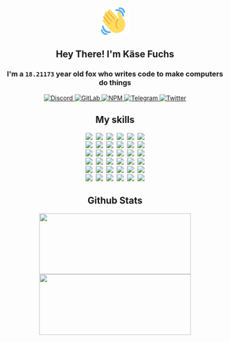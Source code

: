 <div><p align=center><img src=./resources/images/wave.gif width=64px height=64px></p><h2 align=center>Hey There! I'm Käse Fuchs</h2><h3 align=center>I'm a <code>18.21173</code> year old fox who writes code to make computers do things</h3><p align=center><a href=https://discord.com/users/507526681125322772><img alt=Discord src="https://img.shields.io/badge/Discord-5865F2?logo=discord&logoColor=white&style=flat-square#8d383ba590b3e6beb1c927697dda82bd"> </a><a href=https://gitlab.com/kasefuchs><img alt=GitLab src="https://img.shields.io/badge/GitLab-330F63?logo=gitlab&logoColor=white&style=flat-square#8d383ba590b3e6beb1c927697dda82bd"> </a><a href=https://npmjs.com/~kasefuchs><img alt=NPM src="https://img.shields.io/badge/NPM-CB3837?logo=npm&logoColor=white&style=flat-square#8d383ba590b3e6beb1c927697dda82bd"> </a><a href=https://t.me/kasefuchs><img alt=Telegram src="https://img.shields.io/badge/Telegram-2CA5E0?logo=telegram&logoColor=white&style=flat-square#8d383ba590b3e6beb1c927697dda82bd"> </a><a href=https://twitter.com/kasefuchs><img alt=Twitter src="https://img.shields.io/badge/Twitter-1DA1F2?logo=twitter&logoColor=white&style=flat-square#8d383ba590b3e6beb1c927697dda82bd"></a></p><h2 align=center>My skills</h2><p align=center><a href=https://aws.amazon.com/ ><picture><source srcset="https://skillicons.dev/icons?i=aws&theme=dark#8d383ba590b3e6beb1c927697dda82bd" media="(prefers-color-scheme: dark)"><source srcset="https://skillicons.dev/icons?i=aws&theme=light#8d383ba590b3e6beb1c927697dda82bd" media="(prefers-color-scheme: light), (prefers-color-scheme: no-preference)"><img src="https://skillicons.dev/icons?i=aws&theme=light#8d383ba590b3e6beb1c927697dda82bd"></picture></a>&nbsp;&nbsp;<a href=https://en.wikipedia.org/wiki/Bash_(Unix_shell)><picture><source srcset="https://skillicons.dev/icons?i=bash&theme=dark#8d383ba590b3e6beb1c927697dda82bd" media="(prefers-color-scheme: dark)"><source srcset="https://skillicons.dev/icons?i=bash&theme=light#8d383ba590b3e6beb1c927697dda82bd" media="(prefers-color-scheme: light), (prefers-color-scheme: no-preference)"><img src="https://skillicons.dev/icons?i=bash&theme=light#8d383ba590b3e6beb1c927697dda82bd"></picture></a>&nbsp;&nbsp;<a href=https://discord.com/developers/docs><picture><source srcset="https://skillicons.dev/icons?i=bots&theme=dark#8d383ba590b3e6beb1c927697dda82bd" media="(prefers-color-scheme: dark)"><source srcset="https://skillicons.dev/icons?i=bots&theme=light#8d383ba590b3e6beb1c927697dda82bd" media="(prefers-color-scheme: light), (prefers-color-scheme: no-preference)"><img src="https://skillicons.dev/icons?i=bots&theme=light#8d383ba590b3e6beb1c927697dda82bd"></picture></a>&nbsp;&nbsp;<a href=https://www.cloudflare.com/ ><picture><source srcset="https://skillicons.dev/icons?i=cloudflare&theme=dark#8d383ba590b3e6beb1c927697dda82bd" media="(prefers-color-scheme: dark)"><source srcset="https://skillicons.dev/icons?i=cloudflare&theme=light#8d383ba590b3e6beb1c927697dda82bd" media="(prefers-color-scheme: light), (prefers-color-scheme: no-preference)"><img src="https://skillicons.dev/icons?i=cloudflare&theme=light#8d383ba590b3e6beb1c927697dda82bd"></picture></a>&nbsp;&nbsp;<a href=https://en.wikipedia.org/wiki/CSS><picture><source srcset="https://skillicons.dev/icons?i=css&theme=dark#8d383ba590b3e6beb1c927697dda82bd" media="(prefers-color-scheme: dark)"><source srcset="https://skillicons.dev/icons?i=css&theme=light#8d383ba590b3e6beb1c927697dda82bd" media="(prefers-color-scheme: light), (prefers-color-scheme: no-preference)"><img src="https://skillicons.dev/icons?i=css&theme=light#8d383ba590b3e6beb1c927697dda82bd"></picture></a>&nbsp;&nbsp;<a href=https://www.docker.com/ ><picture><source srcset="https://skillicons.dev/icons?i=docker&theme=dark#8d383ba590b3e6beb1c927697dda82bd" media="(prefers-color-scheme: dark)"><source srcset="https://skillicons.dev/icons?i=docker&theme=light#8d383ba590b3e6beb1c927697dda82bd" media="(prefers-color-scheme: light), (prefers-color-scheme: no-preference)"><img src="https://skillicons.dev/icons?i=docker&theme=light#8d383ba590b3e6beb1c927697dda82bd"></picture></a><br><a href=https://www.electronjs.org/ ><picture><source srcset="https://skillicons.dev/icons?i=electron&theme=dark#8d383ba590b3e6beb1c927697dda82bd" media="(prefers-color-scheme: dark)"><source srcset="https://skillicons.dev/icons?i=electron&theme=light#8d383ba590b3e6beb1c927697dda82bd" media="(prefers-color-scheme: light), (prefers-color-scheme: no-preference)"><img src="https://skillicons.dev/icons?i=electron&theme=light#8d383ba590b3e6beb1c927697dda82bd"></picture></a>&nbsp;&nbsp;<a href=https://expressjs.com/ ><picture><source srcset="https://skillicons.dev/icons?i=express&theme=dark#8d383ba590b3e6beb1c927697dda82bd" media="(prefers-color-scheme: dark)"><source srcset="https://skillicons.dev/icons?i=express&theme=light#8d383ba590b3e6beb1c927697dda82bd" media="(prefers-color-scheme: light), (prefers-color-scheme: no-preference)"><img src="https://skillicons.dev/icons?i=express&theme=light#8d383ba590b3e6beb1c927697dda82bd"></picture></a>&nbsp;&nbsp;<a href=https://www.figma.com/ ><picture><source srcset="https://skillicons.dev/icons?i=figma&theme=dark#8d383ba590b3e6beb1c927697dda82bd" media="(prefers-color-scheme: dark)"><source srcset="https://skillicons.dev/icons?i=figma&theme=light#8d383ba590b3e6beb1c927697dda82bd" media="(prefers-color-scheme: light), (prefers-color-scheme: no-preference)"><img src="https://skillicons.dev/icons?i=figma&theme=light#8d383ba590b3e6beb1c927697dda82bd"></picture></a>&nbsp;&nbsp;<a href=https://firebase.google.com/ ><picture><source srcset="https://skillicons.dev/icons?i=firebase&theme=dark#8d383ba590b3e6beb1c927697dda82bd" media="(prefers-color-scheme: dark)"><source srcset="https://skillicons.dev/icons?i=firebase&theme=light#8d383ba590b3e6beb1c927697dda82bd" media="(prefers-color-scheme: light), (prefers-color-scheme: no-preference)"><img src="https://skillicons.dev/icons?i=firebase&theme=light#8d383ba590b3e6beb1c927697dda82bd"></picture></a>&nbsp;&nbsp;<a href=https://flask.palletsprojects.com/ ><picture><source srcset="https://skillicons.dev/icons?i=flask&theme=dark#8d383ba590b3e6beb1c927697dda82bd" media="(prefers-color-scheme: dark)"><source srcset="https://skillicons.dev/icons?i=flask&theme=light#8d383ba590b3e6beb1c927697dda82bd" media="(prefers-color-scheme: light), (prefers-color-scheme: no-preference)"><img src="https://skillicons.dev/icons?i=flask&theme=light#8d383ba590b3e6beb1c927697dda82bd"></picture></a>&nbsp;&nbsp;<a href=https://cloud.google.com/ ><picture><source srcset="https://skillicons.dev/icons?i=gcp&theme=dark#8d383ba590b3e6beb1c927697dda82bd" media="(prefers-color-scheme: dark)"><source srcset="https://skillicons.dev/icons?i=gcp&theme=light#8d383ba590b3e6beb1c927697dda82bd" media="(prefers-color-scheme: light), (prefers-color-scheme: no-preference)"><img src="https://skillicons.dev/icons?i=gcp&theme=light#8d383ba590b3e6beb1c927697dda82bd"></picture></a><br><a href=https://git-scm.com/ ><picture><source srcset="https://skillicons.dev/icons?i=git&theme=dark#8d383ba590b3e6beb1c927697dda82bd" media="(prefers-color-scheme: dark)"><source srcset="https://skillicons.dev/icons?i=git&theme=light#8d383ba590b3e6beb1c927697dda82bd" media="(prefers-color-scheme: light), (prefers-color-scheme: no-preference)"><img src="https://skillicons.dev/icons?i=git&theme=light#8d383ba590b3e6beb1c927697dda82bd"></picture></a>&nbsp;&nbsp;<a href=https://github.com/ ><picture><source srcset="https://skillicons.dev/icons?i=github&theme=dark#8d383ba590b3e6beb1c927697dda82bd" media="(prefers-color-scheme: dark)"><source srcset="https://skillicons.dev/icons?i=github&theme=light#8d383ba590b3e6beb1c927697dda82bd" media="(prefers-color-scheme: light), (prefers-color-scheme: no-preference)"><img src="https://skillicons.dev/icons?i=github&theme=light#8d383ba590b3e6beb1c927697dda82bd"></picture></a>&nbsp;&nbsp;<a href=https://gitlab.com/ ><picture><source srcset="https://skillicons.dev/icons?i=gitlab&theme=dark#8d383ba590b3e6beb1c927697dda82bd" media="(prefers-color-scheme: dark)"><source srcset="https://skillicons.dev/icons?i=gitlab&theme=light#8d383ba590b3e6beb1c927697dda82bd" media="(prefers-color-scheme: light), (prefers-color-scheme: no-preference)"><img src="https://skillicons.dev/icons?i=gitlab&theme=light#8d383ba590b3e6beb1c927697dda82bd"></picture></a>&nbsp;&nbsp;<a href=https://www.heroku.com/ ><picture><source srcset="https://skillicons.dev/icons?i=heroku&theme=dark#8d383ba590b3e6beb1c927697dda82bd" media="(prefers-color-scheme: dark)"><source srcset="https://skillicons.dev/icons?i=heroku&theme=light#8d383ba590b3e6beb1c927697dda82bd" media="(prefers-color-scheme: light), (prefers-color-scheme: no-preference)"><img src="https://skillicons.dev/icons?i=heroku&theme=light#8d383ba590b3e6beb1c927697dda82bd"></picture></a>&nbsp;&nbsp;<a href=https://en.wikipedia.org/wiki/HTML><picture><source srcset="https://skillicons.dev/icons?i=html&theme=dark#8d383ba590b3e6beb1c927697dda82bd" media="(prefers-color-scheme: dark)"><source srcset="https://skillicons.dev/icons?i=html&theme=light#8d383ba590b3e6beb1c927697dda82bd" media="(prefers-color-scheme: light), (prefers-color-scheme: no-preference)"><img src="https://skillicons.dev/icons?i=html&theme=light#8d383ba590b3e6beb1c927697dda82bd"></picture></a>&nbsp;&nbsp;<a href=https://en.wikipedia.org/wiki/JavaScript><picture><source srcset="https://skillicons.dev/icons?i=js&theme=dark#8d383ba590b3e6beb1c927697dda82bd" media="(prefers-color-scheme: dark)"><source srcset="https://skillicons.dev/icons?i=js&theme=light#8d383ba590b3e6beb1c927697dda82bd" media="(prefers-color-scheme: light), (prefers-color-scheme: no-preference)"><img src="https://skillicons.dev/icons?i=js&theme=light#8d383ba590b3e6beb1c927697dda82bd"></picture></a><br><a href=https://en.wikipedia.org/wiki/Linux><picture><source srcset="https://skillicons.dev/icons?i=linux&theme=dark#8d383ba590b3e6beb1c927697dda82bd" media="(prefers-color-scheme: dark)"><source srcset="https://skillicons.dev/icons?i=linux&theme=light#8d383ba590b3e6beb1c927697dda82bd" media="(prefers-color-scheme: light), (prefers-color-scheme: no-preference)"><img src="https://skillicons.dev/icons?i=linux&theme=light#8d383ba590b3e6beb1c927697dda82bd"></picture></a>&nbsp;&nbsp;<a href=https://mui.com/ ><picture><source srcset="https://skillicons.dev/icons?i=materialui&theme=dark#8d383ba590b3e6beb1c927697dda82bd" media="(prefers-color-scheme: dark)"><source srcset="https://skillicons.dev/icons?i=materialui&theme=light#8d383ba590b3e6beb1c927697dda82bd" media="(prefers-color-scheme: light), (prefers-color-scheme: no-preference)"><img src="https://skillicons.dev/icons?i=materialui&theme=light#8d383ba590b3e6beb1c927697dda82bd"></picture></a>&nbsp;&nbsp;<a href=https://en.wikipedia.org/wiki/Markdown><picture><source srcset="https://skillicons.dev/icons?i=md&theme=dark#8d383ba590b3e6beb1c927697dda82bd" media="(prefers-color-scheme: dark)"><source srcset="https://skillicons.dev/icons?i=md&theme=light#8d383ba590b3e6beb1c927697dda82bd" media="(prefers-color-scheme: light), (prefers-color-scheme: no-preference)"><img src="https://skillicons.dev/icons?i=md&theme=light#8d383ba590b3e6beb1c927697dda82bd"></picture></a>&nbsp;&nbsp;<a href=https://www.mongodb.com/ ><picture><source srcset="https://skillicons.dev/icons?i=mongodb&theme=dark#8d383ba590b3e6beb1c927697dda82bd" media="(prefers-color-scheme: dark)"><source srcset="https://skillicons.dev/icons?i=mongodb&theme=light#8d383ba590b3e6beb1c927697dda82bd" media="(prefers-color-scheme: light), (prefers-color-scheme: no-preference)"><img src="https://skillicons.dev/icons?i=mongodb&theme=light#8d383ba590b3e6beb1c927697dda82bd"></picture></a>&nbsp;&nbsp;<a href=https://www.mysql.com/ ><picture><source srcset="https://skillicons.dev/icons?i=mysql&theme=dark#8d383ba590b3e6beb1c927697dda82bd" media="(prefers-color-scheme: dark)"><source srcset="https://skillicons.dev/icons?i=mysql&theme=light#8d383ba590b3e6beb1c927697dda82bd" media="(prefers-color-scheme: light), (prefers-color-scheme: no-preference)"><img src="https://skillicons.dev/icons?i=mysql&theme=light#8d383ba590b3e6beb1c927697dda82bd"></picture></a>&nbsp;&nbsp;<a href=https://nextjs.org/ ><picture><source srcset="https://skillicons.dev/icons?i=nextjs&theme=dark#8d383ba590b3e6beb1c927697dda82bd" media="(prefers-color-scheme: dark)"><source srcset="https://skillicons.dev/icons?i=nextjs&theme=light#8d383ba590b3e6beb1c927697dda82bd" media="(prefers-color-scheme: light), (prefers-color-scheme: no-preference)"><img src="https://skillicons.dev/icons?i=nextjs&theme=light#8d383ba590b3e6beb1c927697dda82bd"></picture></a><br><a href=https://nodejs.org/en/ ><picture><source srcset="https://skillicons.dev/icons?i=nodejs&theme=dark#8d383ba590b3e6beb1c927697dda82bd" media="(prefers-color-scheme: dark)"><source srcset="https://skillicons.dev/icons?i=nodejs&theme=light#8d383ba590b3e6beb1c927697dda82bd" media="(prefers-color-scheme: light), (prefers-color-scheme: no-preference)"><img src="https://skillicons.dev/icons?i=nodejs&theme=light#8d383ba590b3e6beb1c927697dda82bd"></picture></a>&nbsp;&nbsp;<a href=https://www.postgresql.org/ ><picture><source srcset="https://skillicons.dev/icons?i=postgres&theme=dark#8d383ba590b3e6beb1c927697dda82bd" media="(prefers-color-scheme: dark)"><source srcset="https://skillicons.dev/icons?i=postgres&theme=light#8d383ba590b3e6beb1c927697dda82bd" media="(prefers-color-scheme: light), (prefers-color-scheme: no-preference)"><img src="https://skillicons.dev/icons?i=postgres&theme=light#8d383ba590b3e6beb1c927697dda82bd"></picture></a>&nbsp;&nbsp;<a href=https://learn.microsoft.com/en-us/powershell/ ><picture><source srcset="https://skillicons.dev/icons?i=powershell&theme=dark#8d383ba590b3e6beb1c927697dda82bd" media="(prefers-color-scheme: dark)"><source srcset="https://skillicons.dev/icons?i=powershell&theme=light#8d383ba590b3e6beb1c927697dda82bd" media="(prefers-color-scheme: light), (prefers-color-scheme: no-preference)"><img src="https://skillicons.dev/icons?i=powershell&theme=light#8d383ba590b3e6beb1c927697dda82bd"></picture></a>&nbsp;&nbsp;<a href=https://www.python.org/ ><picture><source srcset="https://skillicons.dev/icons?i=py&theme=dark#8d383ba590b3e6beb1c927697dda82bd" media="(prefers-color-scheme: dark)"><source srcset="https://skillicons.dev/icons?i=py&theme=light#8d383ba590b3e6beb1c927697dda82bd" media="(prefers-color-scheme: light), (prefers-color-scheme: no-preference)"><img src="https://skillicons.dev/icons?i=py&theme=light#8d383ba590b3e6beb1c927697dda82bd"></picture></a>&nbsp;&nbsp;<a href=https://www.raspberrypi.org/ ><picture><source srcset="https://skillicons.dev/icons?i=raspberrypi&theme=dark#8d383ba590b3e6beb1c927697dda82bd" media="(prefers-color-scheme: dark)"><source srcset="https://skillicons.dev/icons?i=raspberrypi&theme=light#8d383ba590b3e6beb1c927697dda82bd" media="(prefers-color-scheme: light), (prefers-color-scheme: no-preference)"><img src="https://skillicons.dev/icons?i=raspberrypi&theme=light#8d383ba590b3e6beb1c927697dda82bd"></picture></a>&nbsp;&nbsp;<a href=https://reactjs.org/ ><picture><source srcset="https://skillicons.dev/icons?i=react&theme=dark#8d383ba590b3e6beb1c927697dda82bd" media="(prefers-color-scheme: dark)"><source srcset="https://skillicons.dev/icons?i=react&theme=light#8d383ba590b3e6beb1c927697dda82bd" media="(prefers-color-scheme: light), (prefers-color-scheme: no-preference)"><img src="https://skillicons.dev/icons?i=react&theme=light#8d383ba590b3e6beb1c927697dda82bd"></picture></a><br><a href=https://redux.js.org/ ><picture><source srcset="https://skillicons.dev/icons?i=redux&theme=dark#8d383ba590b3e6beb1c927697dda82bd" media="(prefers-color-scheme: dark)"><source srcset="https://skillicons.dev/icons?i=redux&theme=light#8d383ba590b3e6beb1c927697dda82bd" media="(prefers-color-scheme: light), (prefers-color-scheme: no-preference)"><img src="https://skillicons.dev/icons?i=redux&theme=light#8d383ba590b3e6beb1c927697dda82bd"></picture></a>&nbsp;&nbsp;<a href=https://en.wikipedia.org/wiki/Regular_expression><picture><source srcset="https://skillicons.dev/icons?i=regex&theme=dark#8d383ba590b3e6beb1c927697dda82bd" media="(prefers-color-scheme: dark)"><source srcset="https://skillicons.dev/icons?i=regex&theme=light#8d383ba590b3e6beb1c927697dda82bd" media="(prefers-color-scheme: light), (prefers-color-scheme: no-preference)"><img src="https://skillicons.dev/icons?i=regex&theme=light#8d383ba590b3e6beb1c927697dda82bd"></picture></a>&nbsp;&nbsp;<a href=https://en.wikipedia.org/wiki/Sass_(stylesheet_language)><picture><source srcset="https://skillicons.dev/icons?i=sass&theme=dark#8d383ba590b3e6beb1c927697dda82bd" media="(prefers-color-scheme: dark)"><source srcset="https://skillicons.dev/icons?i=sass&theme=light#8d383ba590b3e6beb1c927697dda82bd" media="(prefers-color-scheme: light), (prefers-color-scheme: no-preference)"><img src="https://skillicons.dev/icons?i=sass&theme=light#8d383ba590b3e6beb1c927697dda82bd"></picture></a>&nbsp;&nbsp;<a href=https://www.typescriptlang.org/ ><picture><source srcset="https://skillicons.dev/icons?i=ts&theme=dark#8d383ba590b3e6beb1c927697dda82bd" media="(prefers-color-scheme: dark)"><source srcset="https://skillicons.dev/icons?i=ts&theme=light#8d383ba590b3e6beb1c927697dda82bd" media="(prefers-color-scheme: light), (prefers-color-scheme: no-preference)"><img src="https://skillicons.dev/icons?i=ts&theme=light#8d383ba590b3e6beb1c927697dda82bd"></picture></a>&nbsp;&nbsp;<a href=https://unity.com/ ><picture><source srcset="https://skillicons.dev/icons?i=unity&theme=dark#8d383ba590b3e6beb1c927697dda82bd" media="(prefers-color-scheme: dark)"><source srcset="https://skillicons.dev/icons?i=unity&theme=light#8d383ba590b3e6beb1c927697dda82bd" media="(prefers-color-scheme: light), (prefers-color-scheme: no-preference)"><img src="https://skillicons.dev/icons?i=unity&theme=light#8d383ba590b3e6beb1c927697dda82bd"></picture></a>&nbsp;&nbsp;<a href=https://workers.cloudflare.com/ ><picture><source srcset="https://skillicons.dev/icons?i=workers&theme=dark#8d383ba590b3e6beb1c927697dda82bd" media="(prefers-color-scheme: dark)"><source srcset="https://skillicons.dev/icons?i=workers&theme=light#8d383ba590b3e6beb1c927697dda82bd" media="(prefers-color-scheme: light), (prefers-color-scheme: no-preference)"><img src="https://skillicons.dev/icons?i=workers&theme=light#8d383ba590b3e6beb1c927697dda82bd"></picture></a><br></p><h2 align=center>Github Stats</h2><p align=center><picture><source srcset="https://github-readme-stats-kasefuchs.vercel.app/api/?count_private=true&hide_border=true&hide_rank=true&line_height=20&hide_title=true&username=Kasefuchs&theme=dark#8d383ba590b3e6beb1c927697dda82bd" media="(prefers-color-scheme: dark)"><source srcset="https://github-readme-stats-kasefuchs.vercel.app/api/?count_private=true&hide_border=true&hide_rank=true&line_height=20&hide_title=true&username=Kasefuchs&theme=light#8d383ba590b3e6beb1c927697dda82bd" media="(prefers-color-scheme: light), (prefers-color-scheme: no-preference)"><img align=middle width=350 height=140 src="https://github-readme-stats-kasefuchs.vercel.app/api/?count_private=true&hide_border=true&hide_rank=true&line_height=20&hide_title=true&username=Kasefuchs&theme=light#8d383ba590b3e6beb1c927697dda82bd"></picture><picture><source srcset="https://github-readme-stats-kasefuchs.vercel.app/api/top-langs/?count_private=true&hide_border=true&layout=compact&username=Kasefuchs&theme=dark#8d383ba590b3e6beb1c927697dda82bd" media="(prefers-color-scheme: dark)"><source srcset="https://github-readme-stats-kasefuchs.vercel.app/api/top-langs/?count_private=true&hide_border=true&layout=compact&username=Kasefuchs&theme=light#8d383ba590b3e6beb1c927697dda82bd" media="(prefers-color-scheme: light), (prefers-color-scheme: no-preference)"><img align=middle width=350 height=140 src="https://github-readme-stats-kasefuchs.vercel.app/api/top-langs/?count_private=true&hide_border=true&layout=compact&username=Kasefuchs&theme=light#8d383ba590b3e6beb1c927697dda82bd"></picture></p><img src="https://hit.yhype.me/github/profile?user_id=64592097#8d383ba590b3e6beb1c927697dda82bd" alt=""></div>